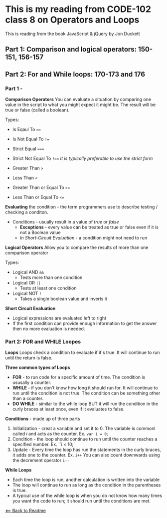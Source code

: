 # This is my reading from CODE-102 class 8 on Operators and Loops

This is reading from the book JavaScript & jQuery by Jon Duckett

## Part 1: Comparison and logical operators: 150-151, 156-157
## Part 2: For and While loops: 170-173 and 176

### Part 1 -

**Comparison Operators**
You can evaluate a situation by comparing one value in the script to what you might expect it might be. The result will be true or false (called a boolean).

Types:

- Is Eqaul To ``==``
- Is Not Equal To ``!=``
- Strict Equal ``===``
- Strict Not Equal To ``!==``
*It is typically preferable to use the strict form*

- Greater Than ``>``
- Less Than ``<``
- Greater Than or Equal To ``>=``
- Less Than or Equal To ``<=``

**Evaluating** the condition - the term programmers use to describe testing / checking a conditon.

- Conditions - usually result in a value of *true* or *false*
    - **Exceptions** - every value can be treated as true or false even if it is not a Boolean value
    - *In Short-Circuit Evaluation* - a condition might not need to run

**Logical Operators**
Allow you to compare the results of more than one comparison operator

Types:

- Logical AND ``&&``
    - Tests more than one condition
- Logical OR ``||``
    - Tests at least one condition
- Logical NOT ``!``
    - Takes a single boolean value and inverts it

**Short Circuit Evaluation**
- Logical expressions are evaluated left to right
- If the first condition can provide enough information to get the answer then no more evaluation is needed.

### Part 2: FOR and WHILE Loopes

**Loops**
Loops check a condition to evaluate if it's true. It will continue to run until the return is false.

**Three common types of Loops**

- **FOR** - to run code for a specific amount of time. The condition is ususally a counter.
- **WHILE** - if you don't know how long it should run for. It will continue to run until the condition is not true. The condition can be something other than a counter.
- **DO WHILE** - similar to the while loop BUT it will run the condition in the curly braces at least once, even if it evaluates to false.

**Conditions** - made up of three parts
1. Initialization - creat a variable and set it to 0. The variable is commonl called *i* and acts as the counter.
    Ex. ``var i = 0;``
2. Condition - the loop should continue to run until the counter reaches a specified number.
    Ex. ``i < 10;`
3. Update - Every time the loop has run the statements in the curly braces, it adds one to the counter.
    Ex. ``i++``
    You can also count downwards using the decrement operator ``i--``

**While Loops**
- Each time the loop is run, another calculation is written into the variable
- The loop will continue to run as long as the condition in the parentheses is true.
- A typical use of the while loop is when you do not know how many times you want the code to run; it should run until the conditions are met.

[<== Back to Readme](README.md)